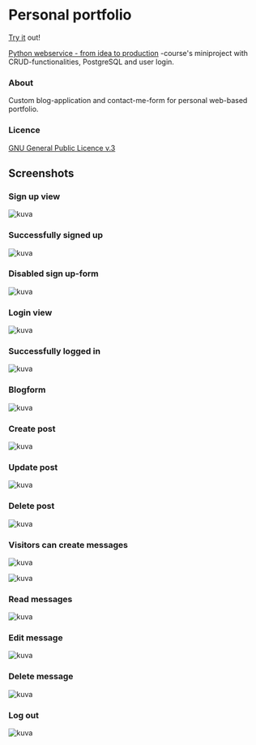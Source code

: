 # Personal portfolio

[Try it](http://165.22.78.96/) out!

[Python webservice - from idea to production](https://terokarvinen.com/2021/python-web-service-from-idea-to-production/) -course's miniproject with CRUD-functionalities, PostgreSQL and user login.

### About

Custom blog-application and contact-me-form for personal web-based portfolio.

### Licence

[GNU General Public Licence v.3](https://www.gnu.org/licenses/gpl-3.0.html)

## Screenshots

### Sign up view
![kuva](https://user-images.githubusercontent.com/58463139/120323543-43c63400-c2ee-11eb-8eb7-df1f2fbe5619.png)

### Successfully signed up
![kuva](https://user-images.githubusercontent.com/58463139/120323482-31e49100-c2ee-11eb-98a4-a3c30fd2d0b2.png)

### Disabled sign up-form
![kuva](https://user-images.githubusercontent.com/58463139/120323160-e0d49d00-c2ed-11eb-9b1a-749f0565a329.png)

### Login view
![kuva](https://user-images.githubusercontent.com/58463139/120323712-72440f00-c2ee-11eb-87a5-941952faf9d4.png)

### Successfully logged in
![kuva](https://user-images.githubusercontent.com/58463139/120323774-87b93900-c2ee-11eb-9f0a-a567bedf77ba.png)

### Blogform
![kuva](https://user-images.githubusercontent.com/58463139/120323964-bcc58b80-c2ee-11eb-8ba1-88a571511233.png)

### Create post
![kuva](https://user-images.githubusercontent.com/58463139/120324015-cc44d480-c2ee-11eb-83ea-a57539bb9cce.png)

### Update post
![kuva](https://user-images.githubusercontent.com/58463139/120324117-ee3e5700-c2ee-11eb-9263-0a9411efbad7.png)

### Delete post
![kuva](https://user-images.githubusercontent.com/58463139/120324161-fd250980-c2ee-11eb-9213-d35356af3a51.png)

### Visitors can create messages
![kuva](https://user-images.githubusercontent.com/58463139/120324363-36f61000-c2ef-11eb-8d72-a5027ea422bb.png)

![kuva](https://user-images.githubusercontent.com/58463139/120324417-4412ff00-c2ef-11eb-9bef-7cdcce9faf3c.png)

### Read messages
![kuva](https://user-images.githubusercontent.com/58463139/120324508-63119100-c2ef-11eb-845a-eab663125936.png)

### Edit message
![kuva](https://user-images.githubusercontent.com/58463139/120324617-7fadc900-c2ef-11eb-8c94-a8c8ae9f2d58.png)

### Delete message
![kuva](https://user-images.githubusercontent.com/58463139/120324651-88060400-c2ef-11eb-8dbd-4426b29d1cb4.png)

### Log out
![kuva](https://user-images.githubusercontent.com/58463139/120324713-9a803d80-c2ef-11eb-873d-7afc886d87aa.png)



